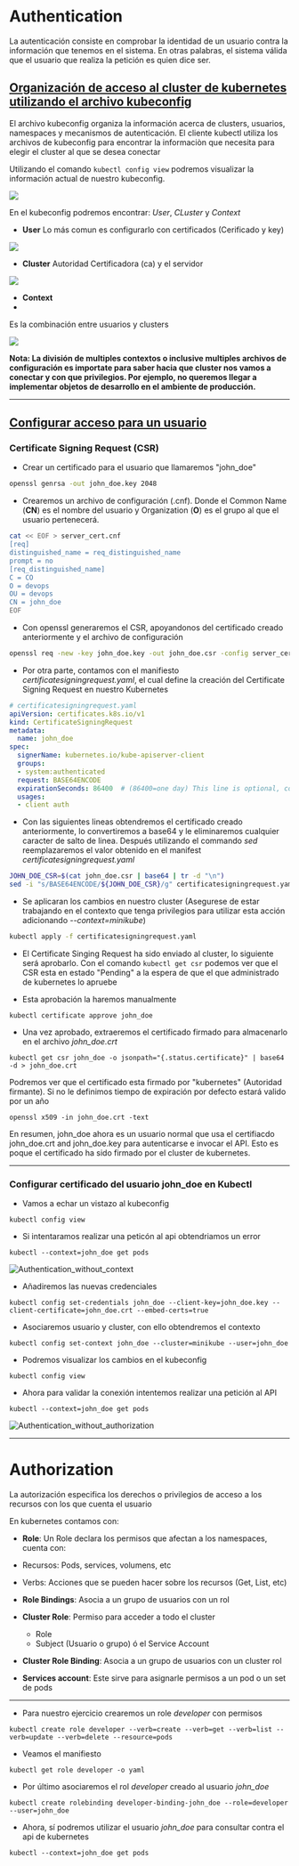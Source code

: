 # Authentication

La autenticación consiste en comprobar la identidad de un usuario contra la información que tenemos en el sistema. En otras palabras, el sistema válida que el usuario que realiza la petición es quien dice ser.


## [Organización de acceso al cluster de kubernetes utilizando el archivo kubeconfig](https://kubernetes.io/docs/concepts/configuration/organize-cluster-access-kubeconfig/)

El archivo kubeconfig organiza la información acerca de clusters, usuarios, namespaces y mecanismos de autenticación. El cliente kubectl utiliza los archivos de kubeconfig para encontrar la informaciòn que necesita para elegir el cluster al que se desea conectar

Utilizando el comando ```kubectl config view``` podremos visualizar la información actual de nuestro kubeconfig.

![](Images/kubeconfig.png)

En el kubeconfig podremos encontrar: *User*, *CLuster* y *Context*

- **User**
Lo más comun es configurarlo con certificados (Cerificado y key)

![](Images/kubeconfig_users.png)

- **Cluster**
Autoridad Certificadora (ca) y el servidor

![](Images/kubeconfig_clusters.png)

- **Context**
- 
Es la combinación entre usuarios y clusters

![](Images/kubeconfig_contexto.png)

**Nota: La división de multiples contextos o inclusive multiples archivos de configuración es importate para saber hacia que cluster nos vamos a conectar y con que privilegios. Por ejemplo, no queremos llegar a implementar objetos de desarrollo en el ambiente de producción.**

--------------------------------------------------

## [Configurar acceso para un usuario](https://kubernetes.io/docs/reference/access-authn-authz/certificate-signing-requests/#normal-user)

### Certificate Signing Request (**CSR**)

- Crear un certificado para el usuario que llamaremos "john_doe"

```bash
openssl genrsa -out john_doe.key 2048
```

- Crearemos un archivo de configuración (.cnf). Donde el Common Name (**CN**) es el nombre del usuario y Organization (**O**) es el grupo al que el usuario pertenecerá.

```bash
cat << EOF > server_cert.cnf
[req]
distinguished_name = req_distinguished_name
prompt = no
[req_distinguished_name]
C = CO
O = devops
OU = devops
CN = john_doe
EOF
```
- Con openssl generaremos el CSR, apoyandonos del certificado creado anteriormente y el archivo de configuración

```bash
openssl req -new -key john_doe.key -out john_doe.csr -config server_cert.cnf
```

- Por otra parte, contamos con el manifiesto *certificatesigningrequest.yaml*, el cual define la creación del Certificate Signing Request en nuestro Kubernetes

```yml
# certificatesigningrequest.yaml
apiVersion: certificates.k8s.io/v1
kind: CertificateSigningRequest
metadata:
  name: john_doe
spec:
  signerName: kubernetes.io/kube-apiserver-client
  groups:
  - system:authenticated  
  request: BASE64ENCODE
  expirationSeconds: 86400  # (86400=one day) This line is optional, could be omitted
  usages:
  - client auth
```

- Con las siguientes lineas obtendremos el certificado creado anteriormente, lo convertiremos a base64 y le eliminaremos cualquier caracter de salto de linea. Después utilizando el commando *sed* reemplazaremos el valor obtenido en el manifest *certificatesigningrequest.yaml*

```bash
JOHN_DOE_CSR=$(cat john_doe.csr | base64 | tr -d "\n")
sed -i "s/BASE64ENCODE/${JOHN_DOE_CSR}/g" certificatesigningrequest.yaml
```

- Se aplicaran los cambios en nuestro cluster (Asegurese de estar trabajando en el contexto que tenga privilegios para utilizar esta acción adicionando *--context=minikube*)

```bash
kubectl apply -f certificatesigningrequest.yaml
```
- El Certificate Singing Request  ha sido enviado al cluster, lo siguiente será aprobarlo. Con el comando ```kubectl get csr``` podemos ver que el CSR esta en estado "Pending" a la espera de que el que administrado de kubernetes lo apruebe

- Esta aprobación la haremos manualmente

```
kubectl certificate approve john_doe
```

- Una vez aprobado, extraeremos el certificado firmado para almacenarlo en el archivo *john_doe.crt*

```
kubectl get csr john_doe -o jsonpath="{.status.certificate}" | base64 -d > john_doe.crt
```

Podremos ver que el certificado esta firmado por "kubernetes" (Autoridad firmante). Si no le definimos tiempo de expiración por defecto estará valido por un año

```openssl x509 -in john_doe.crt -text```


En resumen, john_doe ahora es un usuario normal que usa el certifiacdo john_doe.crt and john_doe.key para autenticarse e invocar el API. Esto es poque el certificado ha sido firmado por el cluster de kubernetes.


------------------------------------

### Configurar certificado del usuario john_doe en Kubectl

- Vamos a echar un vistazo al kubeconfig 

```
kubectl config view
```

- Si intentaramos realizar una peticón al api obtendriamos un error

```kubectl --context=john_doe get pods```

![Authentication_without_context](Images/error_authentication1.png)

- Añadiremos las nuevas credenciales

```
kubectl config set-credentials john_doe --client-key=john_doe.key --client-certificate=john_doe.crt --embed-certs=true
```

- Asociaremos usuario y cluster, con ello obtendremos el contexto

```kubectl config set-context john_doe --cluster=minikube --user=john_doe```

- Podremos visualizar los cambios en el kubeconfig

```
kubectl config view
```

- Ahora para validar la conexión intentemos realizar una petición al API

```kubectl --context=john_doe get pods```

![Authentication_without_authorization](Images/error_authentication2.png)

----------------------------------------------------

# Authorization

La autorización especifica los derechos o privilegios de acceso a los recursos con los que cuenta el usuario

En kubernetes contamos con:

-  **Role**: Un Role declara los permisos que afectan a los namespaces, cuenta con:
  - Recursos: Pods, services, volumens, etc
  - Verbs: Acciones que se pueden hacer sobre los recursos (Get, List, etc)

- **Role Bindings**: Asocia a un grupo de usuarios con un rol

- **Cluster Role**: Permiso para acceder a todo el cluster  
  - Role
  - Subject (Usuario o grupo) ó el Service Account 

- **Cluster Role Binding**: Asocia a un grupo de usuarios con un cluster rol

- **Services account**: Este sirve para asignarle permisos a un pod o un set de pods

----------

- Para nuestro ejercicio crearemos un role *developer* con permisos

```
kubectl create role developer --verb=create --verb=get --verb=list --verb=update --verb=delete --resource=pods
```

- Veamos el manifiesto

```
kubectl get role developer -o yaml
```

- Por último asociaremos el rol *developer* creado al usuario *john_doe*

```
kubectl create rolebinding developer-binding-john_doe --role=developer --user=john_doe
```

- Ahora, sí podremos utilizar el usuario *john_doe* para consultar contra el api de kubernetes

```kubectl --context=john_doe get pods```